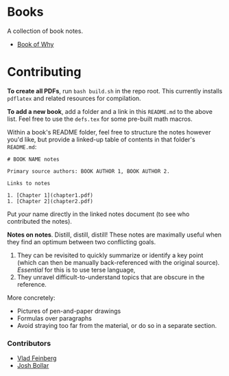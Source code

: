 # Books

A collection of book notes.

* [Book of Why](book-of-why/)

# Contributing

**To create all PDFs**, run `bash build.sh` in the repo root. This currently installs `pdflatex` and related resources for compilation.

**To add a new book**, add a folder and a link in this `README.md` to the above list. Feel free to use the `defs.tex`
for some pre-built math macros.

Within a book's README folder, feel free to structure the notes however you'd like, but provide a linked-up table of contents in that folder's `README.md`:

```{markdown}
# BOOK NAME notes

Primary source authors: BOOK AUTHOR 1, BOOK AUTHOR 2.

Links to notes

1. [Chapter 1](chapter1.pdf)
1. [Chapter 2](chapter2.pdf)
```

Put *your* name directly in the linked notes document (to see who contributed the notes).

**Notes on notes**. Distill, distill, distill! These notes are maximally useful when they find an optimum between two conflicting goals.

1. They can be revisited to quickly summarize or identify a key point (which can then be manually back-referenced with the original source). _Essential_ for this is to use terse language, 
1. They unravel difficult-to-understand topics that are obscure in the reference.

More concretely:

* Pictures of pen-and-paper drawings
* Formulas over paragraphs
* Avoid straying too far from the material, or do so in a separate section.

### Contributors

* [Vlad Feinberg](https://github.com/vlad17)
* [Josh Bollar](https://github.com/JoshBollar)
